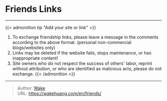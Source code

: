 # Friends Links


---

{{< admonition tip "Add your site or link" >}}
1. To exchange friendship links, please leave a message in the comments according to the above format. (personal non-commercial blogs/websites only)
2. Links may be deleted if the website fails, stops maintenance, or has inappropriate content!
3. Site owners who do not respect the success of others' labor, reprint without attribution, or who are identified as malicious acts, please do not exchange.
{{< /admonition >}}



---

> Author: [Wake](https://wakehuang.com/about)  
> URL: https://wakehuang.com/en/friends/  

